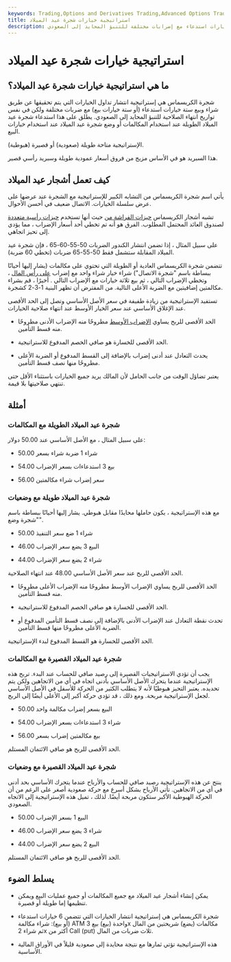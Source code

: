 ```yaml
---
keywords: Trading,Options and Derivatives Trading,Advanced Options Trading Concepts,Options and Derivatives,Advanced Concepts
title: استراتيجية خيارات شجرة عيد الميلاد
description: شجرة الكريسماس هي إستراتيجية تداول معقدة للخيارات يتم تحقيقها من خلال شراء وبيع ستة خيارات استدعاء مع إضرابات مختلفة للتنبؤ المحايد إلى الصعودي.
---
```


# استراتيجية خيارات شجرة عيد الميلاد
## ما هي استراتيجية خيارات شجرة عيد الميلاد؟

شجرة الكريسماس هي إستراتيجية انتشار تداول الخيارات التي يتم تحقيقها عن طريق شراء وبيع ستة خيارات استدعاء (أو ستة خيارات بيع) مع ضربات مختلفة ولكن في نفس تواريخ انتهاء الصلاحية للتنبؤ المحايد إلى الصعودي. يطلق على هذا استدعاء شجرة عيد الميلاد الطويلة عند استخدام المكالمات أو وضع شجرة عيد الميلاد عند استخدام خيارات البيع.

الإستراتيجية متاحة طويلة (صعودية) أو قصيرة (هبوطية).

هذا السبريد هو في الأساس مزيج من فروق أسعار عمودية طويلة وسبريد رأسي قصير.

## كيف تعمل أشجار عيد الميلاد

يأتي اسم شجرة الكريسماس من التشابه الكبير للإستراتيجية مع الشجرة عند عرضها على عرض سلسلة الخيارات. الاتصال ضعيف في أحسن الأحوال.

تشبه أشجار الكريسماس [حيزات الفراشة من](/butterflyspread) حيث أنها تستخدم [حيزات رأسية متعددة](/verticalspread) لصندوق العائد المحتمل المطلوب. الفرق هو أنه تم تخطي أحد أسعار الإضراب ، مما يؤدي إلى تحيز اتجاهي.

على سبيل المثال ، إذا تضمن انتشار الكندور الضربات 50-55-60-65 ، فإن شجرة عيد الميلاد المقابلة ستشمل فقط 50-55-65 ضربات (تخطي 60 ضربة).

تتضمن شجرة الكريسماس العادية أو الطويلة التي تحتوي على مكالمات (يشار إليها أحيانًا ببساطة باسم "شجرة الاتصال") شراء خيار شراء واحد مع إضراب [على رأس المال](/atthemoney) ، وتخطي الإضراب التالي ، ثم بيع ثلاثة خيارات مع الإضراب التالي . أخيرًا ، قم بشراء مكالمتين إضافيتين مع الضربة الأعلى التالية. من المفترض أن تظهر البنية 1-3-2 كشجرة.

تستفيد الإستراتيجية من زيادة طفيفة في سعر الأصل الأساسي وتصل إلى الحد الأقصى عند الإغلاق الأساسي عند سعر الخيار الأوسط عند انتهاء صلاحية الخيارات.

- الحد الأقصى للربح يساوي [الإضراب الأوسط](/strikeprice) مطروحًا منه الإضراب الأدنى مطروحًا منه قسط التأمين.

- الحد الأقصى للخسارة هو صافي الخصم المدفوع للاستراتيجية.

- يحدث التعادل عند أدنى إضراب بالإضافة إلى القسط المدفوع أو الضربة الأعلى مطروحًا منها نصف قسط التأمين.

يعتبر تضاؤل الوقت من جانب الحامل لأن المالك يريد جميع الخيارات باستثناء الأقل حتى تنتهي صلاحيتها بلا قيمة.

## أمثلة

### شجرة عيد الميلاد الطويلة مع المكالمات

على سبيل المثال ، مع الأصل الأساسي عند 50.00 دولار:

- شراء 1 ضربة شراء بسعر 50.00

- بيع 3 استدعاءات بسعر الإضراب 54.00

- سعر إضراب شراء مكالمتين 56.00

### شجرة عيد الميلاد طويلة مع وضعيات

مع هذه الإستراتيجية ، يكون حاملها محايدًا مقابل هبوطي. يشار إليها أحيانًا ببساطة باسم "شجرة وضع".

- شراء 1 ضع سعر التنفيذ 50.00

- البيع 3 يضع سعر الإضراب 46.00

- شراء 2 يضع سعر الإضراب 44.00

الحد الأقصى للربح عند سعر الأصل الأساسي 48.00 عند انتهاء الصلاحية.

- الحد الأقصى للربح يساوي الإضراب الأوسط مطروحًا منه الإضراب الأعلى مطروحًا منه قسط التأمين.

- الحد الأقصى للخسارة هو صافي الخصم المدفوع للاستراتيجية.

- تحدث نقطة التعادل عند الإضراب الأدنى بالإضافة إلى نصف قسط التأمين المدفوع أو الضربة الأعلى مطروحًا منها قسط التأمين.

الحد الأقصى للخسارة هو القسط المدفوع لبدء الإستراتيجية.

### شجرة عيد الميلاد القصيرة مع المكالمات

يجب أن تؤدي الاستراتيجيات القصيرة إلى رصيد صافي للحساب عند البدء. تربح هذه الإستراتيجية عندما يتحرك الأصل الأساسي بأدنى اتجاه في أي من الاتجاهين ولكن يتم تحديده. يعتبر التحيز هبوطيًا لأنه لا يتطلب الكثير من الحركة للأسفل في الأصل الأساسي لجعل الإستراتيجية مربحة. ومع ذلك ، قد تؤدي حركة أكبر إلى الأعلى أيضًا إلى الربح.

- البيع بسعر إضراب مكالمة واحد 50.00

- شراء 3 استدعاءات بسعر الإضراب 54.00

- بيع مكالمتين إضراب بسعر 56.00

الحد الأقصى للربح هو صافي الائتمان المستلم.

### شجرة عيد الميلاد القصيرة مع وضعيات

ينتج عن هذه الإستراتيجية رصيد صافي للحساب والأرباح عندما يتحرك الأساسي بحد أدنى في أي من الاتجاهين. تأتي الأرباح بشكل أسرع مع حركة صعودية أصغر على الرغم من أن الحركة الهبوطية الأكبر ستكون مربحة أيضًا. لذلك ، تميل هذه الإستراتيجية إلى الاتجاه الصعودي.

- البيع 1 بسعر الإضراب 50.00

- شراء 3 يضع سعر الإضراب 46.00

- البيع 2 يضع سعر الإضراب 44.00

الحد الأقصى للربح هو صافي الائتمان المستلم.

## يسلط الضوء

- يمكن إنشاء أشجار عيد الميلاد مع جميع المكالمات أو جميع عمليات البيع ويمكن تنظيمها إما طويلة أو قصيرة.

- شجرة الكريسماس هي إستراتيجية انتشار الخيارات التي تتضمن 6 خيارات استدعاء (أو بيع): شراء مكالمة ATM واحدة (بيع) بيع 3x مكالمات (يضع) شريحتين من المال ثم شراء 2x أكثر من Call (put) ثلاث ضربات من المال.

- هذه الإستراتيجية تؤتي ثمارها مع نتيجة محايدة إلى صعودية قليلاً في الأوراق المالية الأساسية.

